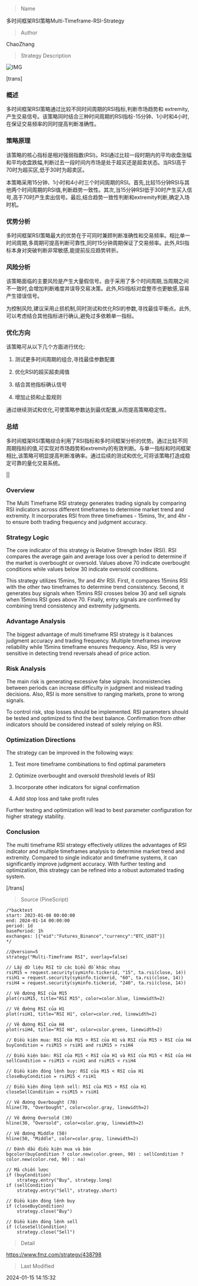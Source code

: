 
> Name

多时间框架RSI策略Multi-Timeframe-RSI-Strategy

> Author

ChaoZhang

> Strategy Description

![IMG](https://www.fmz.com/upload/asset/1329c99e1def006246e.png)

[trans]

### 概述

多时间框架RSI策略通过比较不同时间周期的RSI指标,判断市场趋势和 extremity,产生交易信号。该策略同时结合三种时间周期的RSI指标-15分钟、1小时和4小时,在保证交易频率的同时提高判断准确性。

### 策略原理  

该策略的核心指标是相对强弱指数(RSI)。RSI通过比较一段时期内的平均收盘涨幅和平均收盘跌幅,判断过去一段时间内市场是处于超买还是超卖状态。当RSI高于70时为超买区,低于30时为超卖区。

本策略采用15分钟、1小时和4小时三个时间周期的RSI。首先,比较15分钟RSI与其他两个时间周期的RSI值,判断趋势一致性。其次,当15分钟RSI低于30时产生买入信号,高于70时产生卖出信号。最后,结合趋势一致性判断和extremity判断,确定入场时机。  

### 优势分析

多时间框架RSI策略最大的优势在于可同时兼顾判断准确性和交易频率。相比单一时间周期,多周期可提高判断可靠性,同时15分钟周期保证了交易频率。此外,RSI指标本身对突破判断非常敏感,能提前反应趋势转折。

### 风险分析

该策略面临的主要风险是产生大量假信号。由于采用了多个时间周期,当周期之间不一致时,会增加判断难度并误导交易决策。此外,RSI指标对盘整市也更敏感,容易产生错误信号。  

为控制风险,建议采用止损机制,同时测试和优化RSI的参数,寻找最佳平衡点。此外,可以考虑结合其他指标进行确认,避免过多依赖单一指标。

### 优化方向  

该策略可从以下几个方面进行优化:

1. 测试更多时间周期的组合,寻找最佳参数配置

2. 优化RSI的超买超卖阈值

3. 结合其他指标确认信号 

4. 增加止损和止盈规则

通过继续测试和优化,可使策略参数达到最优配置,从而提高策略稳定性。

### 总结

多时间框架RSI策略综合利用了RSI指标和多时间框架分析的优势。通过比较不同周期指标的值,可实现对市场趋势和extremity的有效判断。与单一指标和时间框架相比,该策略可明显提高判断准确率。通过后续的测试和优化,可将该策略打造成稳定可靠的量化交易系统。

||

### Overview

The Multi Timeframe RSI strategy generates trading signals by comparing RSI indicators across different timeframes to determine market trend and extremity. It incorporates RSI from three timeframes - 15mins, 1hr, and 4hr - to ensure both trading frequency and judgment accuracy.   

### Strategy Logic

The core indicator of this strategy is Relative Strength Index (RSI). RSI compares the average gain and average loss over a period to determine if the market is overbought or oversold. Values above 70 indicate overbought conditions while values below 30 indicate oversold conditions.  

This strategy utilizes 15mins, 1hr and 4hr RSI. First, it compares 15mins RSI with the other two timeframes to determine trend consistency. Second, it generates buy signals when 15mins RSI crosses below 30 and sell signals when 15mins RSI goes above 70. Finally, entry signals are confirmed by combining trend consistency and extremity judgments.

### Advantage Analysis 

The biggest advantage of multi timeframe RSI strategy is it balances judgment accuracy and trading frequency. Multiple timeframes improve reliability while 15mins timeframe ensures frequency. Also, RSI is very sensitive in detecting trend reversals ahead of price action.  

### Risk Analysis

The main risk is generating excessive false signals. Inconsistencies between periods can increase difficulty in judgment and mislead trading decisions. Also, RSI is more sensitive to ranging markets, prone to wrong signals.  

To control risk, stop losses should be implemented. RSI parameters should be tested and optimized to find the best balance. Confirmation from other indicators should be considered instead of solely relying on RSI.

### Optimization Directions   

The strategy can be improved in the following ways:

1. Test more timeframe combinations to find optimal parameters  

2. Optimize overbought and oversold threshold levels of RSI

3. Incorporate other indicators for signal confirmation

4. Add stop loss and take profit rules

Further testing and optimization will lead to best parameter configuration for higher strategy stability.  

### Conclusion

The multi timeframe RSI strategy effectively utilizes the advantages of RSI indicator and multiple timeframes analysis to determine market trend and extremity. Compared to single indicator and timeframe systems, it can significantly improve judgment accuracy. With further testing and optimization, this strategy can be refined into a robust automated trading system.

[/trans]



> Source (PineScript)

``` pinescript
/*backtest
start: 2023-01-08 00:00:00
end: 2024-01-14 00:00:00
period: 1d
basePeriod: 1h
exchanges: [{"eid":"Futures_Binance","currency":"BTC_USDT"}]
*/

//@version=5
strategy("Multi-Timeframe RSI", overlay=false)

// Lấy dữ liệu RSI từ các biểu đồ khác nhau
rsiM15 = request.security(syminfo.tickerid, "15", ta.rsi(close, 14))
rsiH1 = request.security(syminfo.tickerid, "60", ta.rsi(close, 14))
rsiH4 = request.security(syminfo.tickerid, "240", ta.rsi(close, 14))

// Vẽ đường RSI của M15
plot(rsiM15, title="RSI M15", color=color.blue, linewidth=2)

// Vẽ đường RSI của H1
plot(rsiH1, title="RSI H1", color=color.red, linewidth=2)

// Vẽ đường RSI của H4
plot(rsiH4, title="RSI H4", color=color.green, linewidth=2)

// Điều kiện mua: RSI của M15 > RSI của H1 và RSI của M15 > RSI của H4
buyCondition = rsiM15 > rsiH1 and rsiM15 > rsiH4

// Điều kiện bán: RSI của M15 < RSI của H1 và RSI của M15 < RSI của H4
sellCondition = rsiM15 < rsiH1 and rsiM15 < rsiH4

// Điều kiện đóng lệnh buy: RSI của M15 < RSI của H1
closeBuyCondition = rsiM15 < rsiH1

// Điều kiện đóng lệnh sell: RSI của M15 > RSI của H1
closeSellCondition = rsiM15 > rsiH1

// Vẽ đường Overbought (70)
hline(70, "Overbought", color=color.gray, linewidth=2)

// Vẽ đường Oversold (30)
hline(30, "Oversold", color=color.gray, linewidth=2)

// Vẽ đường Middle (50)
hline(50, "Middle", color=color.gray, linewidth=2)

// Đánh dấu điều kiện mua và bán
bgcolor(buyCondition ? color.new(color.green, 90) : sellCondition ? color.new(color.red, 90) : na)

// Mã chiến lược
if (buyCondition)
    strategy.entry("Buy", strategy.long)
if (sellCondition)
    strategy.entry("Sell", strategy.short)

// Điều kiện đóng lệnh buy
if (closeBuyCondition)
    strategy.close("Buy")

// Điều kiện đóng lệnh sell
if (closeSellCondition)
    strategy.close("Sell")

```

> Detail

https://www.fmz.com/strategy/438798

> Last Modified

2024-01-15 14:15:32
